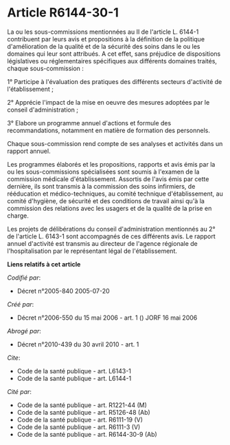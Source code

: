 # Article R6144-30-1

La ou les sous-commissions mentionnées au II de l'article L. 6144-1 contribuent par leurs avis et propositions à la
définition de la politique d'amélioration de la qualité et de la sécurité des soins dans le ou les domaines qui leur sont
attribués. A cet effet, sans préjudice de dispositions législatives ou réglementaires spécifiques aux différents domaines
traités, chaque sous-commission :

1° Participe à l'évaluation des pratiques des différents secteurs d'activité de l'établissement ;

2° Apprécie l'impact de la mise en oeuvre des mesures adoptées par le conseil d'administration ;

3° Elabore un programme annuel d'actions et formule des recommandations, notamment en matière de formation des personnels.

Chaque sous-commission rend compte de ses analyses et activités dans un rapport annuel.

Les programmes élaborés et les propositions, rapports et avis émis par la ou les sous-commissions spécialisées sont soumis à
l'examen de la commission médicale d'établissement. Assortis de l'avis émis par cette dernière, ils sont transmis à la
commission des soins infirmiers, de rééducation et médico-techniques, au comité technique d'établissement, au comité
d'hygiène, de sécurité et des conditions de travail ainsi qu'à la commission des relations avec les usagers et de la qualité
de la prise en charge.

Les projets de délibérations du conseil d'administration mentionnés au 2° de l'article L. 6143-1 sont accompagnés de ces
différents avis. Le rapport annuel d'activité est transmis au directeur de l'agence régionale de l'hospitalisation par le
représentant légal de l'établissement.

**Liens relatifs à cet article**

_Codifié par_:

  - Décret n°2005-840 2005-07-20

_Créé par_:

  - Décret n°2006-550 du 15 mai 2006 - art. 1 () JORF 16 mai 2006

_Abrogé par_:

  - Décret n°2010-439 du 30 avril 2010 - art. 1

_Cite_:

  - Code de la santé publique - art. L6143-1
  - Code de la santé publique - art. L6144-1

_Cité par_:

  - Code de la santé publique - art. R1221-44 (M)
  - Code de la santé publique - art. R5126-48 (Ab)
  - Code de la santé publique - art. R6111-19 (V)
  - Code de la santé publique - art. R6111-3 (V)
  - Code de la santé publique - art. R6144-30-9 (Ab)
